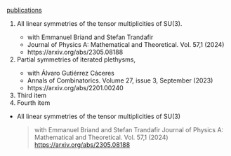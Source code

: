 

[publications](./publications.md)


<ol>
  <li> All linear symmetries of the tensor multiplicities of SU(3).</li>
  <ul>
      <li>with Emmanuel Briand and Stefan Trandafir </li>
      <li>Journal of Physics A: Mathematical and Theoretical. Vol. 57,1 (2024)</li>
    <li>https://arxiv.org/abs/2305.08188</li>
  </ul>
  <li> Partial symmetries of iterated plethysms, </li>
    <ul>
      <li>with Álvaro Gutiérrez Cáceres</li>
      <li>Annals of Combinatorics. Volume 27, issue 3, September (2023)</li>
      <li>https://arxiv.org/abs/2201.00240</li>
  </ul>
  <li>Third item</li>
  <li>Fourth item</li>
</ol> 



* All linear symmetries of the tensor multiplicities of SU(3)
    >with Emmanuel Briand and Stefan Trandafir
    >Journal of Physics A: Mathematical and Theoretical. Vol. 57,1 (2024)
    >https://arxiv.org/abs/2305.08188</li>
